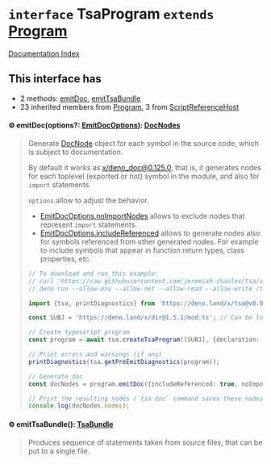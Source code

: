 # `interface` TsaProgram `extends` [Program](../interface.Program/README.md)

[Documentation Index](../README.md)

## This interface has

- 2 methods:
[emitDoc](#-emitdocoptions-emitdocoptions-docnodes),
[emitTsaBundle](#-emittsabundle-tsabundle)
- 23 inherited members from [Program](../interface.Program/README.md), 3 from [ScriptReferenceHost](../interface.ScriptReferenceHost/README.md)


#### ⚙ emitDoc(options?: [EmitDocOptions](../type.EmitDocOptions/README.md)): [DocNodes](../class.DocNodes/README.md)

> Generate
> [DocNode](../type.DocNode/README.md) object for each symbol in the source code, which is subject to documentation.
> 
> By default it works as [x/deno\_doc@0.125.0](https://deno.land/x/deno_doc@0.125.0), that is, it generates
> nodes for each toplevel (exported or not) symbol in the module, and also for `import` statements.
> 
> `options` allow to adjust the behavior.
> - [EmitDocOptions.noImportNodes](../type.EmitDocOptions/README.md#-noimportnodes-boolean) allows to exclude nodes that represent `import` statements.
> - [EmitDocOptions.includeReferenced](../type.EmitDocOptions/README.md#-includereferenced-boolean) allows to generate nodes also for symbols referenced from other generated nodes.
> For example to include symbols that appear in function return types, class properties, etc.
> 
> ```ts
> // To download and run this example:
> // curl 'https://raw.githubusercontent.com/jeremiah-shaulov/tsa/v0.0.54/generated-doc/interface.TsaProgram/README.md' | perl -ne 's/^> //; $y=$1 if /^```(.)?/; print $_ if $y&&$m; $m=$y&&$m+/<example-g8c4>/' > /tmp/example-g8c4.ts
> // deno run --allow-env --allow-net --allow-read --allow-write /tmp/example-g8c4.ts
> 
> import {tsa, printDiagnostics} from 'https://deno.land/x/tsa@v0.0.54/mod.ts';
> 
> const SUBJ = 'https://deno.land/x/dir@1.5.1/mod.ts'; // Can be local file (`file:///...`)
> 
> // Create typescript program
> const program = await tsa.createTsaProgram([SUBJ], {declaration: true, emitDeclarationOnly: true});
> 
> // Print errors and warnings (if any)
> printDiagnostics(tsa.getPreEmitDiagnostics(program));
> 
> // Generate doc
> const docNodes = program.emitDoc({includeReferenced: true, noImportNodes: true});
> 
> // Print the resulting nodes (`tsa doc` command saves these nodes to a JSON file)
> console.log(docNodes.nodes);
> ```



#### ⚙ emitTsaBundle(): [TsaBundle](../class.TsaBundle/README.md)

> Produces sequence of statements taken from source files, that can be put to a single file.



